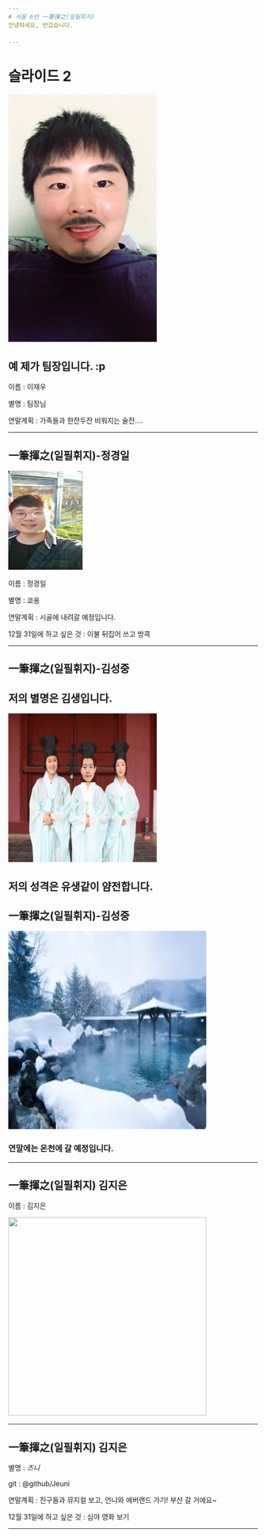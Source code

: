 ```yaml
---
# 서울 6반 一筆揮之(일필휘지)
안녕하세요, 반갑습니다.

---
```

# 슬라이드 2

<img src="img/Team_Jang.JPG" width="300" height="500">

## 예 제가 팀장입니다. :p

이름 : 이재우

별명 : 팀장님

연말계획 : 가족들과 한잔두잔 비워지는 술잔....



---
## 一筆揮之(일필휘지)-정경일
<img src="img/kyooong.jpg" width="150" height="200">

이름 : 정경일

별명 : 쿄옹

연말계획 : 시골에 내려갈 예정입니다.

12월 31일에 하고 싶은 것 : 이불 뒤집어 쓰고 방콕 

---
## 一筆揮之(일필휘지)-김성중

## 저의 별명은 김생입니다.
<img src="img/you1.jpg" width="300" height="300">

저의 성격은 유생같이 얌전합니다.
---
## 一筆揮之(일필휘지)-김성중

<img src="img/onchen.jpg" width="400" height="400">

### 연말에는 온천에 갈 예정입니다.

---
## 一筆揮之(일필휘지) 김지은
이름 : 김지은 

<img src="https://raw.githubusercontent.com/Jeuni/ssafy-6-hotlife/master/img/IMG_0110.JPG" width="400" height="400">

--- 
## 一筆揮之(일필휘지) 김지은
별명 : *즈니*

git : @github/Jeuni

연말계획 : 친구들과 뮤지컬 보고, 언니와 에버랜드 가기! 부산 갈 거에요~

12월 31일에 하고 싶은 것 : 심야 영화 보기

---
